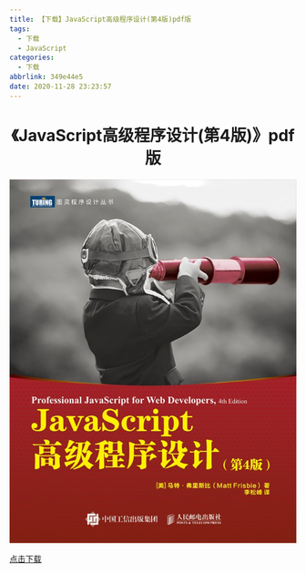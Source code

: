 ```yaml
---
title: 【下载】JavaScript高级程序设计(第4版)pdf版
tags:
  - 下载
  - JavaScript
categories:
  - 下载
abbrlink: 349e44e5
date: 2020-11-28 23:23:57
---
```




<center><h1>《JavaScript高级程序设计(第4版)》pdf版</h1></center>



![](/assets/blogImg/JavaScript高级程序设计（第4版）_封一.jpg)

<a href="/assets/book/JavaScript高级程序设计(第4版).pdf" target="_blank">点击下载</a>















